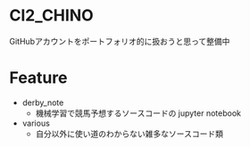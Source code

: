 # Cl2_CHINO
GitHubアカウントをポートフォリオ的に扱おうと思って整備中<br>

# Feature
- derby_note
  - 機械学習で競馬予想するソースコードの jupyter notebook
- various
  - 自分以外に使い道のわからない雑多なソースコード類
